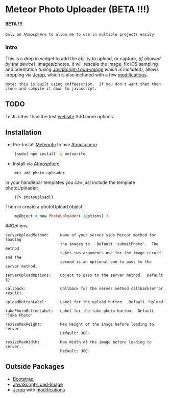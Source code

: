 Meteor Photo Uploader  (BETA !!!)
=====================

#### BETA !!! 
	Only on Atmosphere to allow me to use in multiple projects easily.

### Intro
This is a drop in widget to add the ability to upload, or capture, *(if allowed by the device)*, images/photos.  It will rescale the image, fix iOS sampling and orientation *(using [JavaScript-Load-Image](https://github.com/blueimp/JavaScript-Load-Image) which is included)*, allows cropping via [Jcrop](https://github.com/tapmodo/Jcrop), which is also included with a few [modifications](https://github.com/tapmodo/Jcrop/pull/107).

	Note: this is built using coffeescript.  If you don't want that then clone and compile it down to javascript.

## TODO

Tests other than the test [website](http://photos.pfafman.com)
Add more options

## Installation

* Pre-Install [Meteorite](https://github.com/oortcloud/meteorite) to use [Atmosphere](https://atmosphere.meteor.com)

	
```sh
	[sudo] npm install -g meteorite
```

* Install via [Atmosphere](https://atmosphere.meteor.com)

```
	mrt add photo-uploader
```

In your handlebar templates you can just include the template photoUploader:

```
    {{> photoUpload}}
```

Then in create a photoUpload object:

```coffee
	myObject = new PhotoUploader( [options] )
```

##Options

	serverUploadMethod:  	Name of your server side Meteor method for loading 
							the images to.  Default 'submitPhoto'.  The method 
							takes two arguments one for the image record and the
							second is an optional one to pass to the server method.
							
	serverUploadOptions:    Object to pass to the server method.  Default {}

	callback:				Callback for the server method callback(error, result)
							
	uploadButtonLabel:		Label for the upload button.  Default 'Upload'
	
	takePhotoButtonLabel:	Label for the take photo button.  Default 'Take Photo'
	
	resizeMaxHeight:		Max Height of the image before loading to server. 
							Default: 300
			
	resizeMaxWidth:			Max Width of the image before loading to server. 
							Default: 300
							

## Outside Packages

* [Bootstrap](http://http://getbootstrap.com)
* [JavaScript-Load-Image](https://github.com/blueimp/JavaScript-Load-Image)
* [Jcrop](https://github.com/tapmodo/Jcrop) with [modifications](https://github.com/tapmodo/Jcrop/pull/107)
